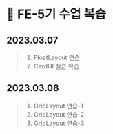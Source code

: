 # 📖 FE-5기 수업 복습

  ## 2023.03.07
> 1. FloatLayout 연습
> 2. CardUI 실습 복습

  ## 2023.03.08
> 1. GridLayout 연습-1
> 2. GridLayout 연습-2
> 3. GridLayout 연습-3